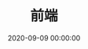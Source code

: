 ---
pageComponent: 
  name: Catalogue
  data: 
    key: 01.前端
    imgUrl: /img/web.png
    description: JavaScript、ES6、Vue框架等前端技术
title: 前端
date: 2020-09-09 00:00:00
permalink: /web
sidebar: false
article: false
comment: false
editLink: false
---